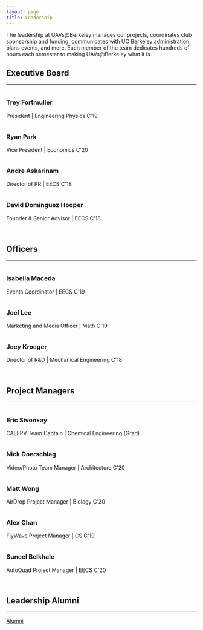 ```yaml
---
layout: page
title: Leadership
---
```


The leadership at UAVs@Berkeley manages our projects, coordinates club sponsorship and funding, communicates with UC Berkeley administration, plans events, and more. Each member of the team dedicates hundreds of hours each semester to making UAVs@Berkeley what it is. 

## Executive Board
<hr>

<section class="people">
	<article>
		<span class="image">
			<img src="{{ site.url }}{{ site.baseurl }}/images/headshots/trey.jpg" alt="" />
		</span>
		<h3>Trey Fortmuller</h3>
		<p>President | Engineering Physics C'19</p>
	</article>
	<article>
		<span class="image">
			<img src="{{ site.url }}{{ site.baseurl }}/images/headshots/ryan.jpg" alt="" />
		</span>
		<h3>Ryan Park</h3>
		<p>Vice President | Economics C'20</p>
	</article>
	<article>
		<span class="image">
			<img src="{{ site.url }}{{ site.baseurl }}/images/headshots/andre.jpg" alt="" />
		</span>
		<h3>Andre Askarinam</h3>
		<p>Director of PR | EECS C'18</p>
	</article>
	<article>
		<span class="image">
			<img src="{{ site.url }}{{ site.baseurl }}/images/headshots/david.jpg" alt="" />
		</span>
		<h3>David Dominguez Hooper</h3>
		<p>Founder & Senior Advisor | EECS C'18</p>
	</article>
</section>

<br>

## Officers
<hr>

<section class="people">
	<article>
		<span class="image">
			<img src="{{ site.url }}{{ site.baseurl }}/images/headshots/isabella.jpg" alt="" />
		</span>
		<h3>Isabella Maceda</h3>
		<p>Events Coordinator | EECS C'19</p>
	</article>
	<article>
		<span class="image">
			<img src="{{ site.url }}{{ site.baseurl }}/images/headshots/joel.jpg" alt="" />
		</span>
		<h3>Joel Lee</h3>
		<p>Marketing and Media Officer | Math C'19</p>
	</article>
	<article>
		<span class="image">
			<img src="{{ site.url }}{{ site.baseurl }}/images/headshots/joey.jpg" alt="" />
		</span>
		<h3>Joey Kroeger</h3>
		<p>Director of R&D | Mechanical Engineering C'18</p>
	</article>
</section>

<br>

## Project Managers
<hr>

<section class="people">
	<article>
		<span class="image">
			<img src="{{ site.url }}{{ site.baseurl }}/images/headshots/eric.jpg" alt="" />
		</span>
		<h3>Eric Sivonxay</h3>
		<p>CALFPV Team Captain | Chemical Engineering (Grad)</p>
	</article>
	<article>
		<span class="image">
			<img src="{{ site.url }}{{ site.baseurl }}/images/headshots/nick.jpg" alt="" />
		</span>
		<h3>Nick Doerschlag</h3>
		<p>Video/Photo Team Manager | Architecture C'20</p>
	</article>
	<article>
		<span class="image">
			<img src="{{ site.url }}{{ site.baseurl }}/images/headshots/matt.jpg" alt="" />
		</span>
		<h3>Matt Wong</h3>
		<p>AirDrop Project Manager | Biology C'20</p>
	</article>
	<article>
		<span class="image">
			<img src="{{ site.url }}{{ site.baseurl }}/images/headshots/alex.jpg" alt="" />
		</span>
		<h3>Alex Chan</h3>
		<p>FlyWave Project Manager | CS C'19</p>
	</article>
	<article>
		<span class="image">
			<img src="{{ site.url }}{{ site.baseurl }}/images/headshots/suneel.jpg" alt="" />
		</span>
		<h3>Suneel Belkhale</h3>
		<p>AutoQuad Project Manager | EECS C'20</p>
	</article>
</section>

<br>

## Leadership Alumni
<hr>

<a href="{{ site.url }}{{ site.baseurl }}/alumni.html" class="button">Alumni</a>


